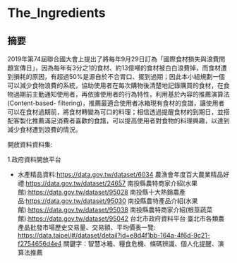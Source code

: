 # The_Ingredients
## 摘要
2019年第74屆聯合國大會上提出了將每年9月29日訂為「國際食材損失與浪費問題宣傳日」，因為每年有3分之1的食材、約13億噸的食材被白白浪費掉，而食材遭到損耗的原因，有超過50%是源自於不合胃口、擺到過期；因此本小組規劃一個可以減少食物浪費的系統，協助使用者在每次購物後清楚地記錄購買的食材，在食物過期前主動通知使用者，再依據使用者的行為特性，利用基於內容的推薦演算法(Content-based- filtering)，推薦最適合使用者冰箱現有食材的食譜，讓使用者可以在食材過期前，將食材轉變為可口的料理；相信透過提醒食材的到期日，並搭配客製化推薦滿足消費者喜歡的食譜，可以提高使用者對食物的料理興趣，以達到減少食材遭到浪費的情況。

開放資料資料集:

1.政府資料開放平台
* 水產精品資料:https://data.gov.tw/dataset/6034
農漁會年度百大農業精品好禮:https://data.gov.tw/dataset/24657
南投縣農特商家介紹(水果館):https://data.gov.tw/dataset/95028
南投縣十大熱銷農產品:https://data.gov.tw/dataset/95030
南投縣農特產品介紹(水果館):https://data.gov.tw/dataset/95038
南投縣農特商家介紹(根莖蔬菜館):https://data.gov.tw/dataset/95042
台北市政府資料平台
臺北市各類農產品批發市場歷史交易量、交易額、平均價表一覽: https://data.taipei/#/dataset/detail?id=e8d4f1bb-164a-4f6d-9c21-f2754656d4e4
關鍵字：智慧冰箱、糧食危機、條碼辨識、個人化提醒、演算法推薦
